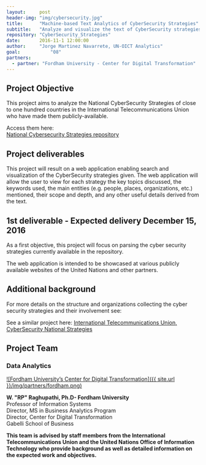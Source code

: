 ```yaml
---
layout:     post
header-img: "img/cybersecurity.jpg"
title:      "Machine-based Text Analytics of CyberSecurity Strategies"
subtitle:   "Analyze and visualize the text of CyberSecurity strategies of more than 70 countries to find commonalities, differences, and key characteristics."
repository: "CyberSecurity_Strategies"
date:       2016-11-1 12:00:00
author:     "Jorge Martinez Navarrete, UN-OICT Analytics"
goal:		    "08"
partners:
  - partner: "Fordham University - Center for Digital Transformation"
---
```

Project Objective
--------------

This project aims to analyze the National CyberSecurity Strategies of close to one hundred countries in the International Telecommunications Union who have made them publicly-available.

Access them here:  
[National Cyberse​​curity Strategies repository​](http://www.itu.int/en/ITU-D/Cybersecurity/Pages/National-Strategies-repository.aspx)

Project deliverables
------------

This project will result on a web application enabling search and visualization of the CyberSecurity strategies given. The web application will allow the user to view for each strategy the key topics discussed, the keywords used, the main entities (e.g. people, places, organizations, etc.) mentioned, their scope and depth, and any other useful details derived from the text.


1st deliverable - Expected delivery December 15, 2016
-----------------------------------------------------
As a first objective, this project will focus on parsing the cyber security strategies currently available in the repository.

The web application is intended to be showcased at various publicly available websites of the United Nations and other partners.

Additional background
---------------------
For more details on the structure and organizations collecting the cyber security strategies and their involvement see:

See a similar project here:
[International Telecommunications Union, CyberSecurity National Strategies ](http://www.itu.int/en/ITU-D/Cybersecurity/Pages/National-Strategies.aspx)


Project Team
------------

### Data Analytics
[![Fordham University’s Center for Digital Transformation]({{ site.url }}/img/partners/fordham.png)](http://fordhamcdt.org)

**W. "RP" Raghupathi, Ph.D- Fordham University**  
Professor of Information Systems  
Director, MS in Business Analytics Program  
Director, Center for Digital Transformation  
Gabelli School of Business


**This team is advised by staff members from the International Telecommunications Union and the United Nations Office of Information Technology who provide background as well as detailed information on the expected work and objectives.**

